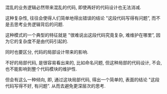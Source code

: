 混乱的业务逻辑必然带来混乱的代码, 即使再好的代码设计也无法消减.

这种复杂性, 往往会使得人们简单地得出错误的结论 "这段代码写得有问题”, 而不是去思考业务逻辑背后的问题.

这种模式的一个典型的特征就是 "很难说出这段代码究竟复杂, 难维护在哪里”, 因为它的复杂度不是由代码引起的.

同时也要区分, 代码的局部设计带来的影响.

不好的局部代码, 是很容易看出来的, 比如命名问题, 但这种局部的代码设计, 不会, 也不能影响到整个代码模块的维护性.

但会有这么一种倾向, 即, 通过这块局部代码, 得出一个简单的, 表面的结论 "这段代码写得不好, 有问题”. 从而去避免更深层次的思考.